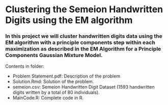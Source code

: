 # Clustering the Semeion Handwritten Digits using the EM algorithm

### In this project we will cluster handwritten digits data using the EM algorithm with a principle components step within each maximization as described in the EM Algorithm for a Principle Components Gaussian Mixture Model.

Contents in folder:

- Problem Statement.pdf: Description of the problem
- Solution.Rmd: Solution of the problem.
- semeion.csv: Semeion Handwritten Digit Dataset (1593 handwritten digits written by a total of 80 individuals).
- MainCode.R: Complete code in R.


